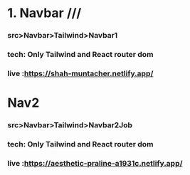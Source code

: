 
# 1. Navbar ///

### src>Navbar>Tailwind>Navbar1

### tech: Only Tailwind and React router dom

### live :https://shah-muntacher.netlify.app/

# Nav2 

### src>Navbar>Tailwind>Navbar2Job

### tech: Only Tailwind and React router dom

### live :https://aesthetic-praline-a1931c.netlify.app/